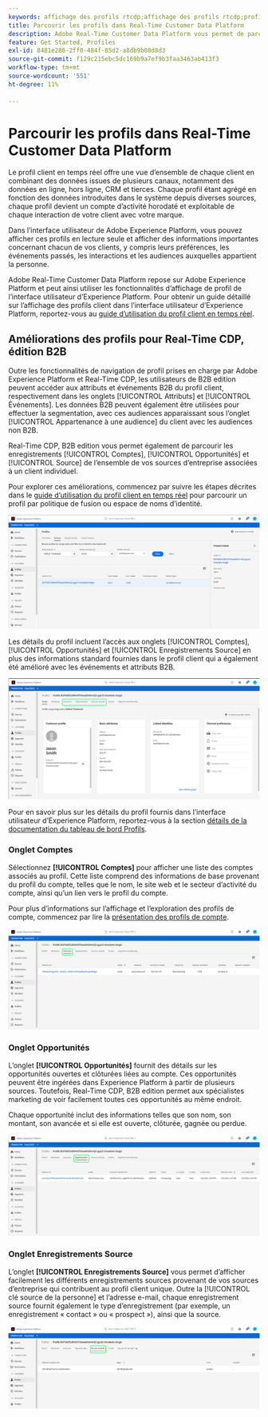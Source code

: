 ```yaml
---
keywords: affichage des profils rtcdp;affichage des profils rtcdp;profils rtcdp
title: Parcourir les profils dans Real-Time Customer Data Platform
description: Adobe Real-Time Customer Data Platform vous permet de parcourir les données du profil client en temps réel à l’aide de l’interface utilisateur de Adobe Experience Platform.
feature: Get Started, Profiles
exl-id: 8481e286-2ff0-484f-85d2-a8db9b08d8d3
source-git-commit: f129c215ebc5dc169b9a7ef9b3faa3463ab413f3
workflow-type: tm+mt
source-wordcount: '551'
ht-degree: 11%

---
```



# Parcourir les profils dans Real-Time Customer Data Platform

Le profil client en temps réel offre une vue d’ensemble de chaque client en combinant des données issues de plusieurs canaux, notamment des données en ligne, hors ligne, CRM et tierces. Chaque profil étant agrégé en fonction des données introduites dans le système depuis diverses sources, chaque profil devient un compte d’activité horodaté et exploitable de chaque interaction de votre client avec votre marque.

Dans l’interface utilisateur de Adobe Experience Platform, vous pouvez afficher ces profils en lecture seule et afficher des informations importantes concernant chacun de vos clients, y compris leurs préférences, les événements passés, les interactions et les audiences auxquelles appartient la personne.

Adobe Real-Time Customer Data Platform repose sur Adobe Experience Platform et peut ainsi utiliser les fonctionnalités d’affichage de profil de l’interface utilisateur d’Experience Platform. Pour obtenir un guide détaillé sur l’affichage des profils client dans l’interface utilisateur d’Experience Platform, reportez-vous au [guide d’utilisation du profil client en temps réel](../../profile/ui/user-guide.md).

## Améliorations des profils pour Real-Time CDP, édition B2B

Outre les fonctionnalités de navigation de profil prises en charge par Adobe Experience Platform et Real-Time CDP, les utilisateurs de B2B edition peuvent accéder aux attributs et événements B2B du profil client, respectivement dans les onglets [!UICONTROL Attributs] et [!UICONTROL Événements]. Les données B2B peuvent également être utilisées pour effectuer la segmentation, avec ces audiences apparaissant sous l’onglet [!UICONTROL Appartenance à une audience] du client avec les audiences non B2B.

Real-Time CDP, B2B edition vous permet également de parcourir les enregistrements [!UICONTROL Comptes], [!UICONTROL Opportunités] et [!UICONTROL Source] de l’ensemble de vos sources d’entreprise associées à un client individuel.

Pour explorer ces améliorations, commencez par suivre les étapes décrites dans le [guide d’utilisation du profil client en temps réel](../../profile/ui/user-guide.md) pour parcourir un profil par politique de fusion ou espace de noms d’identité.

![](images/b2b-browse-profile.png)

Les détails du profil incluent l’accès aux onglets [!UICONTROL Comptes], [!UICONTROL Opportunités] et [!UICONTROL Enregistrements Source] en plus des informations standard fournies dans le profil client qui a également été amélioré avec les événements et attributs B2B.

![](images/b2b-profile-detail.png)

Pour en savoir plus sur les détails du profil fournis dans l’interface utilisateur d’Experience Platform, reportez-vous à la section [détails de la documentation du tableau de bord Profils](../../dashboards/guides/profiles.md#browse-profiles).

### Onglet Comptes

Sélectionnez **[!UICONTROL Comptes]** pour afficher une liste des comptes associés au profil. Cette liste comprend des informations de base provenant du profil du compte, telles que le nom, le site web et le secteur d’activité du compte, ainsi qu’un lien vers le profil du compte.

Pour plus d’informations sur l’affichage et l’exploration des profils de compte, commencez par lire la [présentation des profils de compte](../accounts/account-profile-overview.md).

![](images/b2b-profile-accounts.png)

### Onglet Opportunités

L’onglet **[!UICONTROL Opportunités]** fournit des détails sur les opportunités ouvertes et clôturées liées au compte. Ces opportunités peuvent être ingérées dans Experience Platform à partir de plusieurs sources. Toutefois, Real-Time CDP, B2B edition permet aux spécialistes marketing de voir facilement toutes ces opportunités au même endroit.

Chaque opportunité inclut des informations telles que son nom, son montant, son avancée et si elle est ouverte, clôturée, gagnée ou perdue.

![](images/b2b-profile-opportunities.png)

### Onglet Enregistrements Source

L’onglet **[!UICONTROL Enregistrements Source]** vous permet d’afficher facilement les différents enregistrements sources provenant de vos sources d’entreprise qui contribuent au profil client unique. Outre la [!UICONTROL clé source de la personne] et l’adresse e-mail, chaque enregistrement source fournit également le type d’enregistrement (par exemple, un enregistrement « contact » ou « prospect »), ainsi que la source.

![](images/b2b-profile-source-records.png)
